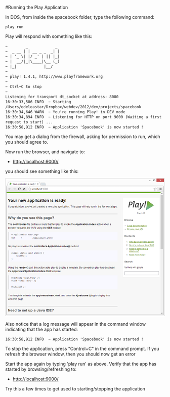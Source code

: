 #Running the  Play Application

In DOS, from inside the spacebook folder, type the following command:

~~~
play run
~~~


Play will respond with something like this:

~~~
~        _            _ 
~  _ __ | | __ _ _  _| |
~ | '_ \| |/ _' | || |_|
~ |  __/|_|\____|\__ (_)
~ |_|            |__/   
~
~ play! 1.4.1, http://www.playframework.org
~
~ Ctrl+C to stop
~ 
Listening for transport dt_socket at address: 8000
16:30:33,586 INFO  ~ Starting /Users/edeleastar/Dropbox/webdev/2012/dev/projects/spacebook
16:30:34,646 WARN  ~ You're running Play! in DEV mode
16:30:34,894 INFO  ~ Listening for HTTP on port 9000 (Waiting a first request to start) ...
16:30:58,912 INFO  ~ Application 'Spacebook' is now started !
~~~

You may get a dialog from the firewall, asking for permission to run, which you should agree to.

Now run the browser, and navigate to:

- <http://localhost:9000/>

you should see something like this:

![](img/02.png)

Also notice that a log message will appear in the command window indicating that the app has started:

~~~
16:30:58,912 INFO  ~ Application 'Spacebook' is now started !
~~~

To stop the application, press "Control+C" in the command prompt.  If you refresh the browser window, then you should now get an error

Start the app again by typing 'play run' as above. Verify that the app has started by browsing/refreshing to:

- <http://localhost:9000/>

Try this a few times to get used to starting/stopping the application
